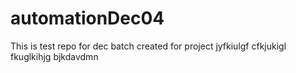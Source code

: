 # automationDec04

This is test repo for dec batch
created for project
jyfkiulgf
cfkjukigl
fkuglkihjg
bjkdavdmn
